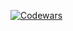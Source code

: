 [![Codewars](https://github.r2v.ch/codewars?user=suojae3&name=true&top_languages=true&stroke=%23BB432C&theme=gradient)](https://www.codewars.com/users/suojae3)
